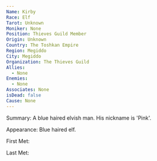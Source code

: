 ```yaml
---
Name: Kirby
Race: Elf
Tarot: Unknown
Moniker: None
Position: Thieves Guild Member
Origin: Unknown
Country: The Toshkan Empire
Region: Megiddo
City: Megiddo
Organization: The Thieves Guild
Allies:
  - None
Enemies:
  - None
Associates: None
isDead: false
Cause: None
---
```

Summary:
A blue haired elvish man. His nickname is 'Pink'.

Appearance: 
Blue haired elf.

First Met: 

Last Met: 

